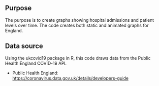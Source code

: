 ## Purpose

The purpose is to create graphs showing hospital admissions and patient levels over time.
The code creates both static and animated graphs for England.

## Data source

Using the ukcovid19 package in R, this code draws data from the Public Health England COVID-19 API.
- Public Health England: https://coronavirus.data.gov.uk/details/developers-guide
